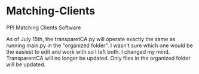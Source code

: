 # Matching-Clients
 PPI Matching Clients Software 

 As of July 15th, the transparetCA.py will operate exactly the same as running main.py in the "organized folder". I wasn't sure which one would be the easiest to edit and work with so I left both.
 I changed my mind. TransparentCA will no longer be updated. Only files in the organized folder will be updated. 

